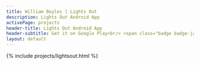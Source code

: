 ```yaml
---
title: William Boyles | Lights Out
description: Lights Out Android App
activePage: projects
header-title: Lights Out Android App
header-subtitle: Get it on Google Play<br/> <span class="badge badge-java x-1">Java<i class="badge-icon fab fa-java"></i></span><span class="badge badge-android x-1">Android Studio<i class="badge-icon fab fa-android"></i></span>
layout: default
---
```


<main class="text-black mb-0">
    <div class="col-md-8 offset-md-2">
        {% include projects/lightsout.html %}
    </div>
</main>
